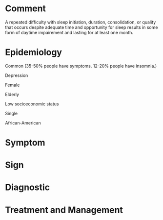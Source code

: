# Comment

A repeated difficulty with sleep initiation, duration, consolidation, or quality that occurs despite adequate time and opportunity for sleep results in some form of daytime impairement and lasting for at least one month.

# Epidemiology

Common
(35-50% people have symptoms. 12-20% people have insomnia.)

Depression

Female

Elderly

Low socioeconomic status

Single

African-American

# Symptom

# Sign

# Diagnostic

# Treatment and Management
